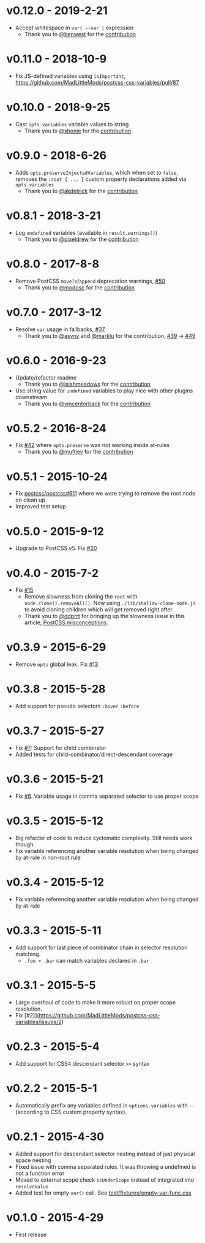 # v0.12.0 - 2019-2-21

 - Accept whitespace in `var( --var )` expression
    - Thank you to [@benwest](https://github.com/benwest) for the [contribution](https://github.com/MadLittleMods/postcss-css-variables/pull/93)


# v0.11.0 - 2018-10-9

 - Fix JS-defined variables using `isImportant`, https://github.com/MadLittleMods/postcss-css-variables/pull/87


# v0.10.0 - 2018-9-25

 - Cast `opts.variables` variable values to string
    - Thank you to [@shonie](https://github.com/shonie) for the [contribution](https://github.com/MadLittleMods/postcss-css-variables/pull/84)


# v0.9.0 - 2018-6-26

 - Adds `opts.preserveInjectedVariables`, which when set to `false`, removes the `:root { ... }` custom property declarations added via `opts.variables`
    - Thank you to [@akdetrick](https://github.com/akdetrick) for the [contribution](https://github.com/MadLittleMods/postcss-css-variables/pull/74)


# v0.8.1 - 2018-3-21

 - Log `undefined` variables (available in `result.warnings()`)
    - Thank you to [@pixeldrew](https://github.com/pixeldrew) for the [contribution](https://github.com/MadLittleMods/postcss-css-variables/pull/69)


# v0.8.0 - 2017-8-8

 - Remove PostCSS `moveTo`/`append` deprecation warnings, [#50](https://github.com/MadLittleMods/postcss-css-variables/issues/50)
    - Thank you to [@modosc](https://github.com/modosc) for the [contribution](https://github.com/MadLittleMods/postcss-css-variables/pull/56)


# v0.7.0 - 2017-3-12

 - Resolve `var` usage in fallbacks, [#37](https://github.com/MadLittleMods/postcss-css-variables/issues/37)
    - Thank you to [@asvny](https://github.com/asvny) and [@marklu](https://github.com/marklu) for the contribution, [#39](https://github.com/MadLittleMods/postcss-css-variables/issues/39) -> [#49](https://github.com/MadLittleMods/postcss-css-variables/pull/49)


# v0.6.0 - 2016-9-23

 - Update/refactor readme
    - Thank you to [@isiahmeadows](github.com/isiahmeadows) for the [contribution](https://github.com/MadLittleMods/postcss-css-variables/pull/36)
 - Use string value for `undefined` variables to play nice with other plugins downstream
    - Thank you to [@vincentorback](github.com/vincentorback) for the [contribution](https://github.com/MadLittleMods/postcss-css-variables/pull/44)


# v0.5.2 - 2016-8-24

 - Fix [#42](https://github.com/MadLittleMods/postcss-css-variables/issues/42) where `opts.preserve` was not working inside at-rules
    - Thank you to [@muftiev](github.com/muftiev) for the [contribution](https://github.com/MadLittleMods/postcss-css-variables/pull/43)


# v0.5.1 - 2015-10-24

 - Fix [postcss/postcss#611](https://github.com/postcss/postcss/issues/611) where we were trying to remove the root node on clean up
 - Improved test setup

# v0.5.0 - 2015-9-12

 - Upgrade to PostCSS v5. Fix [#20](https://github.com/MadLittleMods/postcss-css-variables/issues/20)

# v0.4.0 - 2015-7-2

 - Fix [#15](https://github.com/MadLittleMods/postcss-css-variables/issues/15)
 	 - Remove slowness from cloning the `root` with `node.clone().removeAll()`. Now using `./lib/shallow-clone-node.js` to avoid cloning children which will get removed right after.
 	 - Thank you to [@ddprrt](https://github.com/ddprrt) for bringing up the slowness issue in this article, [PostCSS misconceptions](https://medium.com/@ddprrt/postcss-misconceptions-faf5dc5038df).



# v0.3.9 - 2015-6-29

 - Remove `opts` global leak. Fix [#13](https://github.com/MadLittleMods/postcss-css-variables/issues/13)


# v0.3.8 - 2015-5-28

 - Add support for pseudo selectors `:hover` `:before`

# v0.3.7 - 2015-5-27

 - Fix [#7](https://github.com/MadLittleMods/postcss-css-variables/issues/7): Support for child combinator
 - Added tests for child-combinator/direct-descendant coverage

# v0.3.6 - 2015-5-21

 - Fix [#6](https://github.com/MadLittleMods/postcss-css-variables/issues/6). Variable usage in comma separated selector to use proper scope

# v0.3.5 - 2015-5-12

 - Big refactor of code to reduce cyclomatic complexity. Still needs work though.
 - Fix variable referencing another variable resolution when being changed by at-rule in non-root rule

# v0.3.4 - 2015-5-12

 - Fix variable referencing another variable resolution when being changed by at-rule

# v0.3.3 - 2015-5-11

 - Add support for last piece of combinator chain in selector resolution matching.
 	 - `.foo + .bar` can match variables declared in `.bar`

# v0.3.1 - 2015-5-5

 - Large overhaul of code to make it more robust on proper scope resolution.
 - Fix [#2]](https://github.com/MadLittleMods/postcss-css-variables/issues/2)

# v0.2.3 - 2015-5-4

 - Add support for CSS4 descendant selector `>>` syntax

# v0.2.2 - 2015-5-1

 - Automatically prefix any variables defined in `options.variables` with `--` (according to CSS custom property syntax).

# v0.2.1 - 2015-4-30

 - Added support for descendant selector nesting instead of just physical space nesting
 - Fixed issue with comma separated rules. It was throwing a undefined is not a function error
 - Moved to external scope check `isUnderScope` instead of integrated into `resolveValue`
 - Added test for empty `var()` call. See [test/fixtures/empty-var-func.css](https://github.com/MadLittleMods/postcss-css-variables/blob/master/test/fixtures/empty-var-func.css)

# v0.1.0 - 2015-4-29

 - First release
